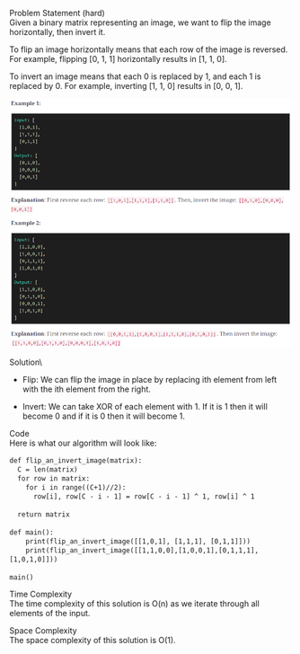 Problem Statement (hard) \
Given a binary matrix representing an image, we want to flip the image horizontally, then invert it.

To flip an image horizontally means that each row of the image is reversed. For example, flipping [0, 1, 1] horizontally results in [1, 1, 0].

To invert an image means that each 0 is replaced by 1, and each 1 is replaced by 0. For example, inverting [1, 1, 0] results in [0, 0, 1].

![alt text](pics1/1202.PNG?raw=true)

Solution\
* Flip: We can flip the image in place by replacing ith element from left with the ith element from the right.

* Invert: We can take XOR of each element with 1. If it is 1 then it will become 0 and if it is 0 then it will become 1.

Code \
Here is what our algorithm will look like:
```
def flip_an_invert_image(matrix):
  C = len(matrix)
  for row in matrix:
    for i in range((C+1)//2):
      row[i], row[C - i - 1] = row[C - i - 1] ^ 1, row[i] ^ 1
      
  return matrix

def main():
    print(flip_an_invert_image([[1,0,1], [1,1,1], [0,1,1]]))
    print(flip_an_invert_image([[1,1,0,0],[1,0,0,1],[0,1,1,1],[1,0,1,0]]))

main()
```

Time Complexity \
The time complexity of this solution is O(n) as we iterate through all elements of the input.

Space Complexity \
The space complexity of this solution is O(1).